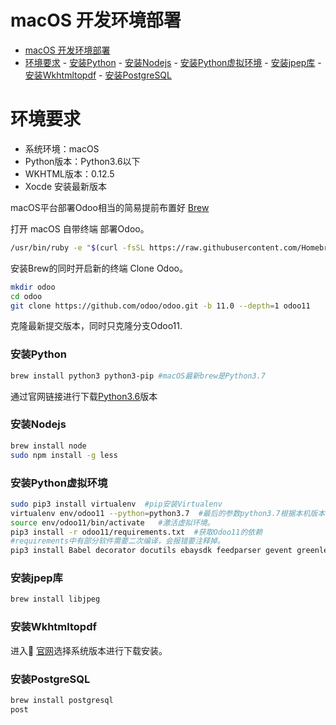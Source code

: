 # macOS 开发环境部署
<!-- TOC -->

- [macOS 开发环境部署](#macos-开发环境部署)
- [环境要求](#环境要求)
        - [安装Python](#安装python)
        - [安装Nodejs](#安装nodejs)
        - [安装Python虚拟环境](#安装python虚拟环境)
        - [安装jpep库](#安装jpep库)
        - [安装Wkhtmltopdf](#安装wkhtmltopdf)
        - [安装PostgreSQL](#安装postgresql)

<!-- /TOC -->
# 环境要求
* 系统环境：macOS
* Python版本：Python3.6以下
* WKHTML版本：0.12.5
* Xocde 安装最新版本

macOS平台部署Odoo相当的简易提前布置好 [Brew](https://brew.sh)

打开 macOS 自带终端 部署Odoo。
``` bash
/usr/bin/ruby -e "$(curl -fsSL https://raw.githubusercontent.com/Homebrew/install/master/install)"
```
安装Brew的同时开启新的终端 Clone Odoo。
``` bash
mkdir odoo
cd odoo
git clone https://github.com/odoo/odoo.git -b 11.0 --depth=1 odoo11
```
克隆最新提交版本，同时只克隆分支Odoo11.

### 安装Python
``` bash
brew install python3 python3-pip #macOS最新brew是Python3.7
```
通过官网链接进行下载[Python3.6](https://www.python.org/ftp/python/3.6.6/python-3.6.6-macosx10.9.pkg)版本
### 安装Nodejs
``` bash
brew install node
sudo npm install -g less
```

### 安装Python虚拟环境
``` bash
sudo pip3 install virtualenv  #pip安装Virtualenv
virtualenv env/odoo11 --python=python3.7  #最后的参数python3.7根据本机版本修改。
source env/odoo11/bin/activate   #激活虚拟环境。
pip3 install -r odoo11/requirements.txt  #获取Odoo11的依赖
#requirements中有部分软件需要二次编译，会报错要注释掉。
pip3 install Babel decorator docutils ebaysdk feedparser gevent greenlet html2text Jinja2 lxml Mako MarkupSafe mock num2words ofxparse passlib Pillow psutil psycogreen psycopg2 pydot pyparsing PyPDF2 pyserial python-dateutil python-openid pytz pyusb PyYAML qrcode reportlab requests six suds-jurko vatnumber vobject Werkzeug XlsxWriter xlwt xlrd 
```

### 安装jpep库
``` bash
brew install libjpeg
```

### 安装Wkhtmltopdf 

进入 [官网](https://wkhtmltopdf.org/downloads.html)选择系统版本进行下载安装。

### 安装PostgreSQL

``` bash
brew install postgresql
post


